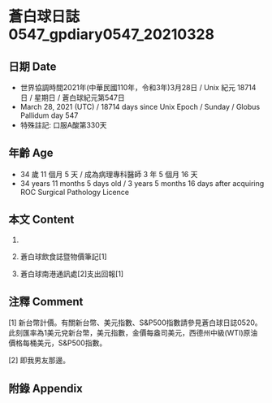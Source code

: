 [_metadata_:encoding]: - "utf-8"
[_metadata_:language]: - "zh-Hant-TW"
[_metadata_:fileformat]: - "markdown"
[_metadata_:MIME_type]: - "text/plain"
[_metadata_:markdown_version]: - "commonmark version 0.29"
[_metadata_:markdown_spec]: - "https://spec.commonmark.org/0.29/"

# 蒼白球日誌0547_gpdiary0547_20210328 #

## 日期 Date ##

* 世界協調時間2021年(中華民國110年，令和3年)3月28日 / Unix 紀元 18714 日 / 星期日 / 蒼白球紀元第547日
* March 28, 2021 (UTC) / 18714 days since Unix Epoch / Sunday / Globus Pallidum day 547
* 特殊註記: 口服A酸第330天

## 年齡 Age ##

* 34 歲 11 個月 5 天 / 成為病理專科醫師 3 年 5 個月 16 天
* 34 years 11 months 5 days old / 3 years 5 months 16 days after acquiring ROC Surgical Pathology Licence

## 本文 Content ##

1. 

    
2. 蒼白球飲食誌暨物價筆記[1]

    
3. 蒼白球南港通訊處[2]支出回報[1]

    

## 注釋 Comment ##

[1] 新台幣計價。有關新台幣、美元指數、S&P500指數請參見蒼白球日誌0520。此刻匯率為1美元兌新台幣，美元指數，金價每盎司美元，西德州中級(WTI)原油價格每桶美元，S&P500指數。


[2] 即我男友那邊。



## 附錄 Appendix ##

